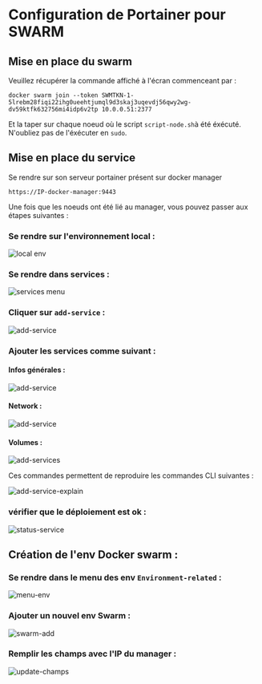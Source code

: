 # Configuration de Portainer pour SWARM

## Mise en place du swarm
Veuillez récupérer la commande affiché à l'écran commenceant par :
```
docker swarm join --token SWMTKN-1-5lrebm28fiqi22ihg0ueehtjumql9d3skaj3uqevdj56qwy2wg-dv59ktfk632756mi4idp6v2tp 10.0.0.51:2377
```

Et la taper sur chaque noeud où le script `script-node.sh`à été éxécuté. N'oubliez pas de l'éxécuter en `sudo`.

## Mise en place du service
Se rendre sur son serveur portainer présent sur docker manager

```
https://IP-docker-manager:9443
```

Une fois que les noeuds ont été lié au manager, vous pouvez passer aux étapes suivantes :

### Se rendre sur l'environnement local :

![local env](./img/local-env.png)

### Se rendre dans services :

![services menu](./img/service-menu.png)

### Cliquer sur `add-service` :

![add-service](./img/service-list.png)

### Ajouter les services comme suivant :

#### Infos générales : 
![add-service](./img/create-serv1.png)

#### Network : 
![add-service](./img/add-net.png)

#### Volumes :
![add-services](./img/add-volume.png)

Ces commandes permettent de reproduire les commandes CLI suivantes :

![add-service-explain](./img/infos-cli.png)

### vérifier que le déploiement est ok :
![status-service](./img/show-run.png)

## Création de l'env Docker swarm : 

### Se rendre dans le menu des env `Environment-related` :
![menu-env](./img/env-menu.png)

### Ajouter un nouvel env Swarm :
![swarm-add](./img/docker-swarm-agent-connect.png)

### Remplir les champs avec l'IP du manager :
![update-champs](./img/update-champs.png)